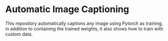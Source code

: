 # Automatic Image Captioning
This repository automatically captions any image using Pytorch as training, in addition to containing the trained weights, it also shows how to train with custom data.
